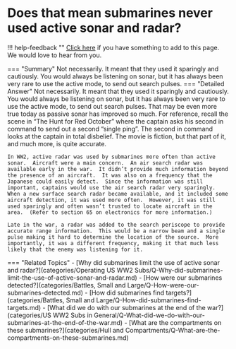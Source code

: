 # Does that mean submarines never used active sonar and radar?

!!! help-feedback ""
    [Click here](https://replace.md) if you have something to add to this page. We would love to hear from you.

=== "Summary"
    Not necessarily. It meant that they used it sparingly and cautiously. You would always be listening on sonar, but it has always been very rare to use the active mode, to send out search pulses.
=== "Detailed Answer"
    Not necessarily.  It meant that they used it sparingly and cautiously.  You would always be listening on sonar, but it has always been very rare to use the active mode, to send out search pulses.  That may be even more true today as passive sonar has improved so much.  For reference, recall the scene in “The Hunt for Red October” where the captain asks his second in command to send out a second “single ping”.  The second in command looks at the captain in total disbelief.  The movie is fiction, but that part of it, and much more, is quite accurate.

    In WW2, active radar was used by submarines more often than active sonar.  Aircraft were a main concern.  An air search radar was available early in the war.  It didn’t provide much information beyond the presence of an aircraft.  It was also on a frequency that the Japanese could easily detect.  Since the information was still important, captains would use the air search radar very sparingly.  When a new surface search radar became available, and it included some aircraft detection, it was used more often.  However, it was still used sparingly and often wasn’t trusted to locate aircraft in the area.  (Refer to section 65 on electronics for more information.)

    Late in the war, a radar was added to the search periscope to provide accurate range information.  This would be a narrow beam and a single pulse making it hard to determine the location of the source.  More importantly, it was a different frequency, making it that much less likely that the enemy was listening for it.
=== "Related Topics"
    - [Why did submarines limit the use of active sonar and radar?](categories/Operating US WW2 Subs/Q-Why-did-submarines-limit-the-use-of-active-sonar-and-radar.md)
    - [How were our submarines detected?](categories/Battles, Small and Large/Q-How-were-our-submarines-detected.md)
    - [How did submarines find targets?](categories/Battles, Small and Large/Q-How-did-submarines-find-targets.md)
    - [What did we do with our submarines at the end of the war?](categories/US WW2 Subs in General/Q-What-did-we-do-with-our-submarines-at-the-end-of-the-war.md)
    - [What are the compartments on these submarines?](categories/Hull and Compartments/Q-What-are-the-compartments-on-these-submarines.md)
